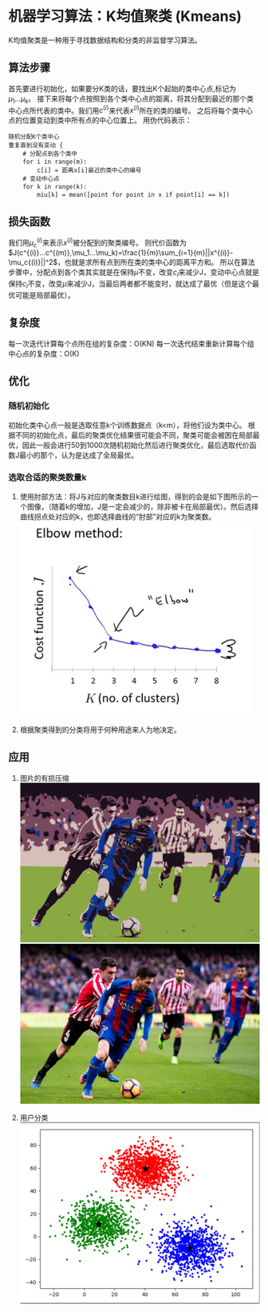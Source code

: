 # 机器学习算法：K均值聚类 (Kmeans)

K均值聚类是一种用于寻找数据结构和分类的非监督学习算法。
<!-- more -->

## 算法步骤

首先要进行初始化，如果要分K类的话，要找出K个起始的类中心点,标记为$\mu_1 ... \mu_k$。
接下来将每个点按照到各个类中心点的距离，将其分配到最近的那个类中心点所代表的类中。我们用$c^{(i)}$来代表$x^{(i)}$所在的类的编号。
之后将每个类中心点的位置变动到类中所有点的中心位置上。
用伪代码表示：
```
随机分配K个类中心
重复直到没有变动 {
    # 分配点到各个类中
    for i in range(m):
        c[i] = 距离x[i]最近的类中心的编号
    # 变动中心点
    for k in range(k):
        miu[k] = mean([point for point in x if point[i] == k])
```

## 损失函数
我们用$\mu_c^{(i)}$来表示$x^{(i)}$被分配到的聚类编号。
则代价函数为$J(c^{(i)}...c^{(m)},\mu_1...\mu_k)=\frac{1}{m}\sum_{i=1}{m}||x^{(i)}-\mu_c{(i)}||^2$，也就是求所有点到所在类的类中心的距离平方和。
所以在算法步骤中，分配点到各个类其实就是在保持$\mu$不变，改变$c_i$来减少J，变动中心点就是保持$c_i$不变，改变$\mu$来减少J，当最后两者都不能变时，就达成了最优（但是这个最优可能是局部最优）。

## 复杂度
每一次迭代计算每个点所在组的复杂度：O(KN)
每一次迭代结束重新计算每个组中心点的复杂度：O(K)

## 优化
### 随机初始化
初始化类中心点一般是选取任意k个训练数据点（k<m），将他们设为类中心。
根据不同的初始化点，最后的聚类优化结果很可能会不同，聚类可能会被困在局部最优，因此一般会进行50到1000次随机初始化然后进行聚类优化，最后选取代价函数J最小的那个，认为是达成了全局最优。

### 选取合适的聚类数量k
1. 使用肘部方法：将J与对应的聚类数目k进行绘图，得到的会是如下图所示的一个图像，（随着k的增加，J是一定会减少的，除非被卡在局部最优）。然后选择曲线拐点处对应的k，也即选择曲线的“肘部”对应的k为聚类数。
![](media/15480298960266/15480299216503.jpg)

2. 根据聚类得到的分类将用于何种用途来人为地决定。

## 应用
1. 图片的有损压缩![zipped](media/15480298960266/zipped.jpg)
![kmeans](media/15480298960266/kmeans.jpg)

2. 用户分类
![-w592](media/15480298960266/15639377812022.jpg)
